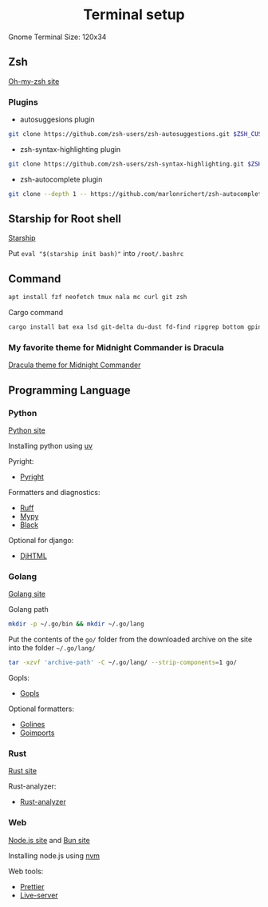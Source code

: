 <h1 align="center">Terminal setup</h1>

Gnome Terminal Size: 120x34

## Zsh

[Oh-my-zsh site](https://ohmyz.sh/)

### Plugins

- autosuggesions plugin

```bash
git clone https://github.com/zsh-users/zsh-autosuggestions.git $ZSH_CUSTOM/plugins/zsh-autosuggestions
```

- zsh-syntax-highlighting plugin

```bash
git clone https://github.com/zsh-users/zsh-syntax-highlighting.git $ZSH_CUSTOM/plugins/zsh-syntax-highlighting
```

- zsh-autocomplete plugin

```bash
git clone --depth 1 -- https://github.com/marlonrichert/zsh-autocomplete.git $ZSH_CUSTOM/plugins/zsh-autocomplete
```

## Starship for Root shell
[Starship](https://starship.rs/)

Put `eval "$(starship init bash)"` into `/root/.bashrc`

## Command

```bash
apt install fzf neofetch tmux nala mc curl git zsh
```

Cargo command

```bash
cargo install bat exa lsd git-delta du-dust fd-find ripgrep bottom gping zoxide
```

### My favorite theme for Midnight Commander is Dracula
[Dracula theme for Midnight Commander](https://draculatheme.com/midnight-commander)

## Programming Language

### Python
[Python site](https://www.python.org/)

Installing python using [uv](https://docs.astral.sh/uv/)

Pyright:
- [Pyright](https://microsoft.github.io/pyright/#/)

Formatters and diagnostics:
- [Ruff](https://github.com/astral-sh/ruff)
- [Mypy](https://github.com/python/mypy)
- [Black](https://github.com/psf/black)

Optional for django:
- [DjHTML](https://github.com/rtts/djhtml)

### Golang
[Golang site](https://go.dev/)

Golang path

```bash
mkdir -p ~/.go/bin && mkdir ~/.go/lang
```

Put the contents of the `go/` folder from the downloaded archive on the site into the folder `~/.go/lang/`

```bash
tar -xzvf 'archive-path' -C ~/.go/lang/ --strip-components=1 go/
```

Gopls:
- [Gopls](https://pkg.go.dev/golang.org/x/tools/gopls)

Optional formatters:
- [Golines](https://pkg.go.dev/github.com/wrype/golines)
- [Goimports](https://pkg.go.dev/golang.org/x/tools/cmd/goimports)

### Rust
[Rust site](https://www.rust-lang.org/)

Rust-analyzer:
- [Rust-analyzer](https://rust-analyzer.github.io/)

### Web
[Node.js site](https://nodejs.org/en) and [Bun site](https://bun.sh/)

Installing node.js using [nvm](https://github.com/nvm-sh/nvm)

Web tools:
- [Prettier](https://prettier.io/)
- [Live-server](https://www.npmjs.com/package/live-server)
